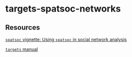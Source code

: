 # targets-spatsoc-networks



## Resources

[`spatsoc` vignette: Using `spatsoc` in social network analysis](https://docs.ropensci.org/spatsoc/articles/using-in-sna.html)

[`targets` manual](https://books.ropensci.org/targets/)
